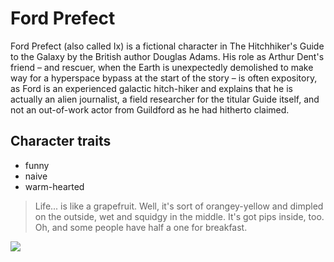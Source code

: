# Ford Prefect

Ford Prefect (also called Ix) is a fictional character in The Hitchhiker's Guide to the Galaxy by the British author Douglas Adams. His role as Arthur Dent's friend – and rescuer, when the Earth is unexpectedly demolished to make way for a hyperspace bypass at the start of the story – is often expository, as Ford is an experienced galactic hitch-hiker and explains that he is actually an alien journalist, a field researcher for the titular Guide itself, and not an out-of-work actor from Guildford as he had hitherto claimed.

## Character traits
* funny
* naive
* warm-hearted

> Life... is like a grapefruit. Well, it's sort of orangey-yellow and dimpled on the outside, wet and squidgy in the middle. It's got pips inside, too.
> Oh, and some people have half a one for breakfast.

<img src="https://en.wikipedia.org/wiki/Ford_Prefect_(character)#/media/File:David_Dixon_as_Ford_Prefect.jpg">

